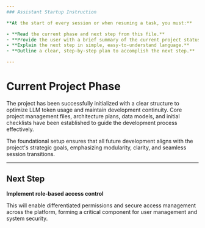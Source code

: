 ```yaml
---
### Assistant Startup Instruction

**At the start of every session or when resuming a task, you must:**

- **Read the current phase and next step from this file.**
- **Provide the user with a brief summary of the current project status.**
- **Explain the next step in simple, easy-to-understand language.**
- **Outline a clear, step-by-step plan to accomplish the next step.**

---
```


# Current Project Phase

The project has been successfully initialized with a clear structure to optimize LLM token usage and maintain development continuity. Core project management files, architecture plans, data models, and initial checklists have been established to guide the development process effectively.

The foundational setup ensures that all future development aligns with the project's strategic goals, emphasizing modularity, clarity, and seamless session transitions.

---

## Next Step

**Implement role-based access control**

This will enable differentiated permissions and secure access management across the platform, forming a critical component for user management and system security.
